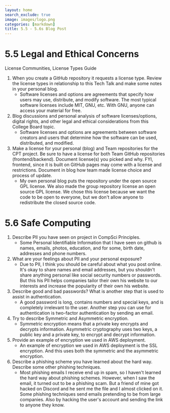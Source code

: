 ```yaml
---
layout: home
search_exclude: true
image: images/logo.png
categories: [markdown]
title: 5.5 - 5.6s Blog Post
---
```


# 5.5 Legal and Ethical Concerns
License Communities, License Types Guide
1. When you create a GitHub repository it requests a license type. Review the license types in relationship to this Tech Talk and make some notes in your personal blog.
    - Software licenses and options are agreements that specify how users may use, distribute, and modify software. The most typical software licenses include MIT, GNU, etc. With GNU, anyone can access your material for free.  
2. Blog discussions and personal analysis of software licenses/options, digital rights, and other legal and ethical considerations from this College Board topic.  
    - Software licenses and options are agreements between software creators and users that determine how the software can be used, distributed, and modified. 
3. Make a license for your personal (blog) and Team repositories for the CPT project. Be sure to have a license for both Team GitHub repositories (frontend/backend). Document license(s) you picked and why. FYI, frontend, since it is built on GitHub pages may come with a license and restrictions. Document in blog how team made license choice and process of update.
    - My own personal blog puts the repository under the open source GPL license. We also made the group repository license an open source GPL license. We chose this license because we want the code to be open to everyone, but we don't allow anyone to redistribute the closed source code.  
# 5.6 Safe Computing
1. Describe PII you have seen on project in CompSci Principles.
    - Some Personal Identifiable Information that I have seen on github is  names, emails, photos, education, and for some, birth date, addresses and phone numbers.
2. What are your feelings about PII and your personal exposure?
    - Due to PII, I think you should be careful about what you post online. It's okay to share names and email addresses, but you shouldn't share anything personal like social security numbers or passwords. But this his PII helps companies tailor their own his website to our interests and increase the popularity of their own his website. 
3. Describe good and bad passwords? What is another step that is used to assist in authentication.
    - A good password is long, contains numbers and special keys, and is completely irrelevant to the user. Another step you can use for authentication is two-factor authentication by sending an email.  
4. Try to describe Symmetric and Asymmetric encryption.
    - Symmetric encryption means that a private key encrypts and decrypts information. Asymmetric cryptography uses two keys, a public key and a private key, to encrypt and decrypt information.  
5. Provide an example of encryption we used in AWS deployment.
    - An example of encryption we used in AWS deployment is the SSL encryption. And this uses both the symmetric and the asymmetric encryption.
6. Describe a phishing scheme you have learned about the hard way. Describe some other phishing techniques.
    - Most phishing emails I receive end up in spam, so I haven't learned the hard way about phishing schemes. However, when I saw the email, it turned out to be a phishing scam. But a friend of mine got hacked on Discord and he sent me the file and I almost clicked on it. Some phishing techniques send emails pretending to be from large companies. Also by hacking the user's account and sending the link to anyone they know.  